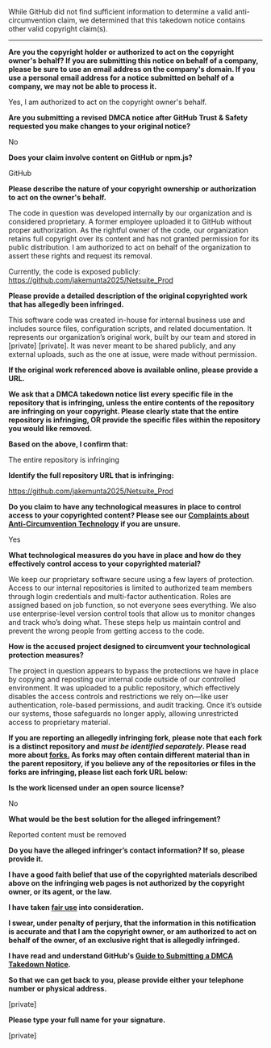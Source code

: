 While GitHub did not find sufficient information to determine a valid anti-circumvention claim, we determined that this takedown notice contains other valid copyright claim(s).

---

**Are you the copyright holder or authorized to act on the copyright owner's behalf? If you are submitting this notice on behalf of a company, please be sure to use an email address on the company's domain. If you use a personal email address for a notice submitted on behalf of a company, we may not be able to process it.**

Yes, I am authorized to act on the copyright owner's behalf.

**Are you submitting a revised DMCA notice after GitHub Trust & Safety requested you make changes to your original notice?**

No

**Does your claim involve content on GitHub or npm.js?**

GitHub

**Please describe the nature of your copyright ownership or authorization to act on the owner's behalf.**

The code in question was developed internally by our organization and is considered proprietary. A former employee uploaded it to GitHub without proper authorization. As the rightful owner of the code, our organization retains full copyright over its content and has not granted permission for its public distribution. I am authorized to act on behalf of the organization to assert these rights and request its removal.

Currently, the code is exposed publicly:  
https://github.com/jakemunta2025/Netsuite_Prod

**Please provide a detailed description of the original copyrighted work that has allegedly been infringed.**

This software code was created in-house for internal business use and includes source files, configuration scripts, and related documentation. It represents our organization’s original work, built by our team and stored in [private] [private]. It was never meant to be shared publicly, and any external uploads, such as the one at issue, were made without permission.

**If the original work referenced above is available online, please provide a URL.**

**We ask that a DMCA takedown notice list every specific file in the repository that is infringing, unless the entire contents of the repository are infringing on your copyright. Please clearly state that the entire repository is infringing, OR provide the specific files within the repository you would like removed.**

**Based on the above, I confirm that:**

The entire repository is infringing

**Identify the full repository URL that is infringing:**

https://github.com/jakemunta2025/Netsuite_Prod

**Do you claim to have any technological measures in place to control access to your copyrighted content? Please see our <a href="https://docs.github.com/articles/guide-to-submitting-a-dmca-takedown-notice#complaints-about-anti-circumvention-technology">Complaints about Anti-Circumvention Technology</a> if you are unsure.**

Yes

**What technological measures do you have in place and how do they effectively control access to your copyrighted material?**

We keep our proprietary software secure using a few layers of protection. Access to our internal repositories is limited to authorized team members through login credentials and multi-factor authentication. Roles are assigned based on job function, so not everyone sees everything. We also use enterprise-level version control tools that allow us to monitor changes and track who’s doing what. These steps help us maintain control and prevent the wrong people from getting access to the code.

**How is the accused project designed to circumvent your technological protection measures?**

The project in question appears to bypass the protections we have in place by copying and reposting our internal code outside of our controlled environment. It was uploaded to a public repository, which effectively disables the access controls and restrictions we rely on—like user authentication, role-based permissions, and audit tracking. Once it’s outside our systems, those safeguards no longer apply, allowing unrestricted access to proprietary material.

**If you are reporting an allegedly infringing fork, please note that each fork is a distinct repository and <i>must be identified separately</i>. Please read more about <a href="https://docs.github.com/articles/dmca-takedown-policy#b-what-about-forks-or-whats-a-fork">forks.</a> As forks may often contain different material than in the parent repository, if you believe any of the repositories or files in the forks are infringing, please list each fork URL below:**

**Is the work licensed under an open source license?**

No

**What would be the best solution for the alleged infringement?**

Reported content must be removed

**Do you have the alleged infringer’s contact information? If so, please provide it.**

**I have a good faith belief that use of the copyrighted materials described above on the infringing web pages is not authorized by the copyright owner, or its agent, or the law.**

**I have taken <a href="https://www.lumendatabase.org/topics/22">fair use</a> into consideration.**

**I swear, under penalty of perjury, that the information in this notification is accurate and that I am the copyright owner, or am authorized to act on behalf of the owner, of an exclusive right that is allegedly infringed.**

**I have read and understand GitHub's <a href="https://docs.github.com/articles/guide-to-submitting-a-dmca-takedown-notice/">Guide to Submitting a DMCA Takedown Notice</a>.**

**So that we can get back to you, please provide either your telephone number or physical address.**

[private]

**Please type your full name for your signature.**

[private]

